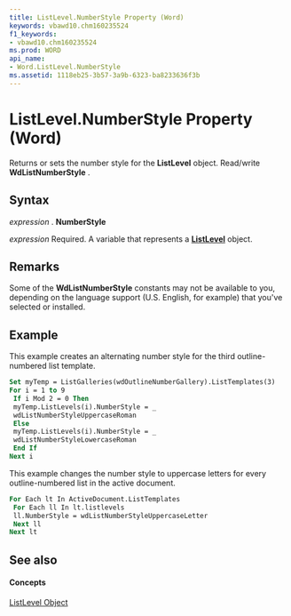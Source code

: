 ```yaml
---
title: ListLevel.NumberStyle Property (Word)
keywords: vbawd10.chm160235524
f1_keywords:
- vbawd10.chm160235524
ms.prod: WORD
api_name:
- Word.ListLevel.NumberStyle
ms.assetid: 1118eb25-3b57-3a9b-6323-ba8233636f3b
---
```



# ListLevel.NumberStyle Property (Word)

Returns or sets the number style for the  **ListLevel** object. Read/write **WdListNumberStyle** .


## Syntax

 _expression_ . **NumberStyle**

 _expression_ Required. A variable that represents a **[ListLevel](listlevel-object-word.md)** object.


## Remarks

Some of the  **WdListNumberStyle** constants may not be available to you, depending on the language support (U.S. English, for example) that you've selected or installed.


## Example

This example creates an alternating number style for the third outline-numbered list template.


```vb
Set myTemp = ListGalleries(wdOutlineNumberGallery).ListTemplates(3) 
For i = 1 to 9 
 If i Mod 2 = 0 Then 
 myTemp.ListLevels(i).NumberStyle = _ 
 wdListNumberStyleUppercaseRoman 
 Else 
 myTemp.ListLevels(i).NumberStyle = _ 
 wdListNumberStyleLowercaseRoman 
 End If 
Next i
```

This example changes the number style to uppercase letters for every outline-numbered list in the active document.




```vb
For Each lt In ActiveDocument.ListTemplates 
 For Each ll In lt.listlevels 
 ll.NumberStyle = wdListNumberStyleUppercaseLetter 
 Next ll 
Next lt
```


## See also


#### Concepts


[ListLevel Object](listlevel-object-word.md)

